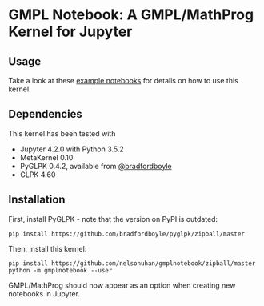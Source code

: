 # GMPL Notebook: A GMPL/MathProg Kernel for Jupyter

## Usage

Take a look at these [example notebooks]() for details on how to use this kernel.

## Dependencies

This kernel has been tested with 

* Jupyter 4.2.0 with Python 3.5.2
* MetaKernel 0.10
* PyGLPK 0.4.2, available from [@bradfordboyle](https://github.com/bradfordboyle/pyglpk)
* GLPK 4.60

## Installation

First, install PyGLPK - note that the version on PyPI is outdated:

```
pip install https://github.com/bradfordboyle/pyglpk/zipball/master
```

Then, install this kernel:

```
pip install https://github.com/nelsonuhan/gmplnotebook/zipball/master
python -m gmplnotebook --user
```

GMPL/MathProg should now appear as an option when creating new notebooks in Jupyter. 